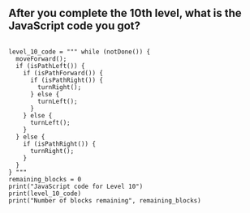 ## After you complete the 10th level, what is the JavaScript code you got? 

```

level_10_code = """ while (notDone()) {
  moveForward();
  if (isPathLeft()) {
    if (isPathForward()) {
      if (isPathRight()) {
        turnRight();
      } else {
        turnLeft();
      }
    } else {
      turnLeft();
    }
  } else {
    if (isPathRight()) {
      turnRight();
    }
  }
} """
remaining_blocks = 0 
print("JavaScript code for Level 10")
print(level_10_code)
print("Number of blocks remaining", remaining_blocks)

```
